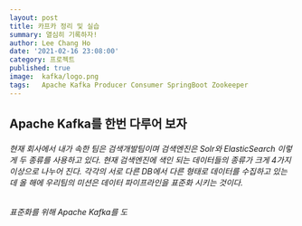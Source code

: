 ```yaml
---
layout: post
title: 카프카 정리 및 실습
summary: 열심히 기록하자!
author: Lee Chang Ho
date: '2021-02-16 23:08:00'
category: 프로젝트
published: true
image:  kafka/logo.png
tags:   Apache Kafka Producer Consumer SpringBoot Zookeeper
---
```


## Apache Kafka를 한번 다루어 보자

###### 현재 회사에서 내가 속한 팀은 검색개발팀이며 검색엔진은 Solr와 ElasticSearch 이렇게 두 종류를 사용하고 있다. 현재 검색엔진에 색인 되는 데이터들의 종류가 크게 4가지이상으로 나누어 진다. 각각의 서로 다른 DB에서 다른 형태로 데이터를 수집하고 있는데 올 해에 우리팀의 미션은 데이터 파이프라인을 표준화 시키는 것이다.
###### 표준화를 위해 Apache Kafka를 도 
<!--stackedit_data:
eyJoaXN0b3J5IjpbLTE2MjEzMzAzNDhdfQ==
-->